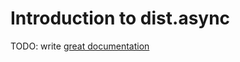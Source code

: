 # Introduction to dist.async

TODO: write [great documentation](http://jacobian.org/writing/what-to-write/)
